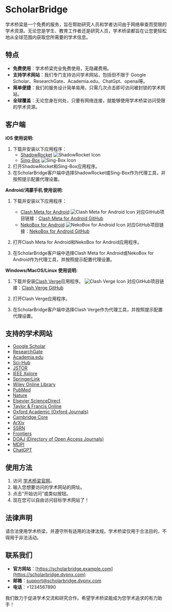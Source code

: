 # ScholarBridge

学术桥梁是一个免费的服务，旨在帮助研究人员和学者访问由于网络审查而受限的学术资源。无论您是学生、教育工作者还是研究人员，学术桥梁都旨在让您更轻松地从全球范围内获取您所需要的学术信息。

## 特点

- **免费使用**：学术桥梁完全免费使用，无隐藏费用。
- **支持学术网站**：我们专门支持访问学术网站，包括但不限于 Google Scholar、ResearchGate、Academia.edu、ChatGpt、openai等。
- **简单便捷**：我们的服务设计简单易用，只需几次点击即可访问被封锁的学术网站。
- **全球覆盖**：无论您身在何处，只要有网络连接，就能够使用学术桥梁访问受限的学术资源。

## 客户端

**iOS 使用说明:**

1. 下载并安装以下应用程序：
   - [ShadowRocket](https://apps.apple.com/us/app/shadowrocket/id932747118)
     ![ShadowRocket Icon](https://link.to.shadowrocket.icon)
   - [Sing-Box](https://apps.apple.com/us/app/sing-box/id1517390320)
     ![Sing-Box Icon](https://link.to.sing-box.icon)
2. 打开ShadowRocket和Sing-Box应用程序。
3. 在ScholarBridge客户端中选择ShadowRocket或Sing-Box作为代理工具，并按照提示配置代理设置。

**Android/鸿蒙手机 使用说明:**

1. 下载并安装以下应用程序：
   - [Clash Meta for Android](https://play.google.com/store/apps/details?id=com.github.kr328.clash)
     ![Clash Meta for Android Icon](https://link.to.clash-meta.icon)
     对应GitHub项目链接：[Clash Meta for Android GitHub](https://github.com/Kr328/ClashForAndroid)
   - [NekoBox for Android](https://play.google.com/store/apps/details?id=app.neko.hinative)
     ![NekoBox for Android Icon](https://link.to.neko-box.icon)
     对应GitHub项目链接：[NekoBox for Android GitHub](https://github.com/Unbinilium/NekoBox)

2. 打开Clash Meta for Android和NekoBox for Android应用程序。
3. 在ScholarBridge客户端中选择Clash Meta for Android或NekoBox for Android作为代理工具，并按照提示配置代理设置。

**Windows/MacOS/Linux 使用说明:**

1. 下载并安装[Clash Verge](https://github.com/Dreamacro/clash/releases)应用程序。
   ![Clash Verge Icon](https://link.to.clash-verge.icon)
   对应GitHub项目链接：[Clash Verge GitHub](https://github.com/Dreamacro/clash)

2. 打开Clash Verge应用程序。
3. 在ScholarBridge客户端中选择Clash Verge作为代理工具，并按照提示配置代理设置。


## 支持的学术网站

- [Google Scholar](https://scholar.google.com/)
- [ResearchGate](https://www.researchgate.net/)
- [Academia.edu](https://www.academia.edu/)
- [Sci-Hub](https://sci-hub.do/)
- [JSTOR](https://www.jstor.org/)
- [IEEE Xplore](https://ieeexplore.ieee.org/)
- [SpringerLink](https://link.springer.com/)
- [Wiley Online Library](https://onlinelibrary.wiley.com/)
- [PubMed](https://pubmed.ncbi.nlm.nih.gov/)
- [Nature](https://www.nature.com/)
- [Elsevier ScienceDirect](https://www.sciencedirect.com/)
- [Taylor & Francis Online](https://www.tandfonline.com/)
- [Oxford Academic (Oxford Journals)](https://academic.oup.com/journals)
- [Cambridge Core](https://www.cambridge.org/core/)
- [ArXiv](https://arxiv.org/)
- [SSRN](https://www.ssrn.com/)
- [Frontiers](https://www.frontiersin.org/)
- [DOAJ (Directory of Open Access Journals)](https://doaj.org/)
- [MDPI](https://www.mdpi.com/)
- [ChatGPT](https://openai.com/gpt)
  
## 使用方法

1. 访问 [学术桥梁官网](https://scholarbridge.dvpnx.com)。
2. 输入您想要访问的学术网站的网址。
3. 点击“开始访问”或类似按钮。
4. 现在您可以自由访问目标学术网站了！

## 法律声明

请合法使用学术桥梁，并遵守所有适用的法律法规。学术桥梁仅用于合法目的，不得用于非法活动。

## 联系我们

- **官方网站**：[https://scholarbridge.example.com](https://scholarbridge.dvpnx.com)
- **邮箱**：support@scholarbridge.dvpnx.com
- **电话**：+1234567890

我们致力于促进学术交流和研究合作。希望学术桥梁能成为您学术追求的有力助手！
